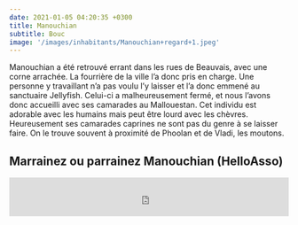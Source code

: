 ```yaml
---
date: 2021-01-05 04:20:35 +0300
title: Manouchian
subtitle: Bouc
image: '/images/inhabitants/Manouchian+regard+1.jpeg'
---
```


Manouchian a été retrouvé errant dans les rues de Beauvais, avec une corne arrachée. La fourrière de la ville l’a donc pris en charge. Une personne y travaillant n’a pas voulu l’y laisser et l’a donc emmené au sanctuaire Jellyfish. Celui-ci a malheureusement fermé, et nous l’avons donc accueilli avec ses camarades au Mallouestan.
Cet individu est adorable avec les humains mais peut être lourd avec les chèvres. Heureusement ses camarades caprines ne sont pas du genre à se laisser faire. On le trouve souvent à proximité de Phoolan et de Vladi, les moutons.

## Marrainez ou parrainez Manouchian (HelloAsso)

<iframe id="haWidget" allowtransparency="true" src="https://www.helloasso.com/associations/mallouestan-association/formulaires/1/widget-bouton" style="width: 100%; height: 70px; border: none;"></iframe>